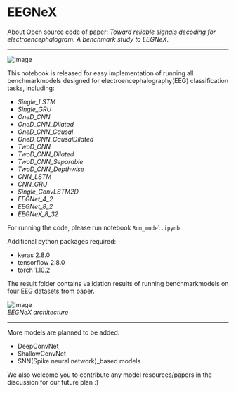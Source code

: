 # EEGNeX
About Open source code of paper: *Toward reliable signals decoding for electroencephalogram: A benchmark study to EEGNeX*.<br>

---
![image](https://user-images.githubusercontent.com/106488602/176918224-4b24bf92-109e-48e8-b74b-8f44c5ba76b4.png)


This notebook is released for easy implementation of running all benchmarkmodels designed for electroencephalography(EEG) classification tasks, including:<br>
- *Single_LSTM*
- *Single_GRU*
- *OneD_CNN*
- *OneD_CNN_Dilated*
- *OneD_CNN_Causal*
- *OneD_CNN_CausalDilated*
- *TwoD_CNN*
- *TwoD_CNN_Dilated*
- *TwoD_CNN_Separable*
- *TwoD_CNN_Depthwise*
- *CNN_LSTM*
- *CNN_GRU*
- *Single_ConvLSTM2D*
- *EEGNet_4_2*
- *EEGNet_8_2*
- *EEGNeX_8_32*

For running the code, please run notebook `Run_model.ipynb`

Additional python packages required:
- keras 2.8.0
- tensorflow 2.8.0
- torch 1.10.2

The result folder contains validation results of running benchmarkmodels on four EEG datasets from paper.<br> 

![image](https://user-images.githubusercontent.com/106488602/176917267-b70cc98f-3b3c-4e19-a38e-2abdbe43d78f.png)<br>
<i>EEGNeX architecture</i>

---

More models are planned to be added:
- DeepConvNet
- ShallowConvNet
- SNN(Spike neural network)_based models

We also welcome you to contribute any model resources/papers in the discussion for our future plan :)
